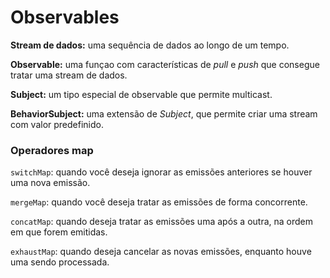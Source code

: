 # Observables

**Stream de dados:** uma sequência de dados ao longo de um tempo.

**Observable:** uma funçao com características de _pull_ e _push_ que consegue tratar uma stream de dados.

**Subject:** um tipo especial de observable que permite multicast.

**BehaviorSubject:** uma extensão de _Subject_, que permite criar uma stream com valor predefinido.

### Operadores map

`switchMap`: quando você deseja ignorar as emissões anteriores se houver uma nova emissão.

`mergeMap`: quando você deseja tratar as emissões de forma concorrente.

`concatMap`: quando deseja tratar as emissões uma após a outra, na ordem em que forem emitidas.

`exhaustMap`: quando deseja cancelar as novas emissões, enquanto houve uma sendo processada.
